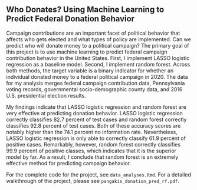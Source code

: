 ## Who Donates? Using Machine Learning to Predict Federal Donation Behavior

Campaign contributions are an important facet of political behavior that affects who gets elected and what types of policy are implemented. Can we predict who will donate money to a political campaign? The primary goal of this project is to use machine learning to predict federal campaign contribution behavior in the United States. First, I implement LASSO logistic regression as a baseline model. Second, I implement random forest. Across both methods, the target variable is a binary indicator for whether an individual donated money to a federal political campaign in 2020. The data for my analysis merges federal campaign contribution data, Pennsylvania voting records, governmental socio-demographic county data, and 2016 U.S. presidential election results.

My findings indicate that LASSO logistic regression and random forest are very effective at predicting donation behavior. LASSO logistic regression correctly classifies 82.7 percent of test cases and random forest correctly classifies 92.8 percent of test cases. Both of these accuracy scores are notably higher than the 74.1 percent no information rate. Nevertheless, LASSO logistic regression is only able to correctly classify 61.9 percent of positive cases. Remarkably, however, random forest correctly classifies 99.9 percent of positive classes, which indicates that it is the superior model by far. As a result, I conclude that random forest is an extremely effective method for predicting campaign behavior. 

For the complete code for the project, see `data_analyses.Rmd`. For a detailed walkthrough of the project, please see `pangakis_donation_pred_rf.pdf`.
